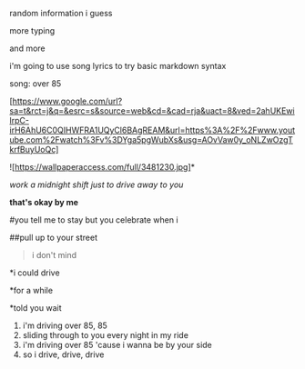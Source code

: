 random information i guess

more typing

and more

i'm going to use song lyrics to try basic markdown syntax

song: over 85

[https://www.google.com/url?sa=t&rct=j&q=&esrc=s&source=web&cd=&cad=rja&uact=8&ved=2ahUKEwilrpC-irH6AhU6C0QIHWFRA1UQyCl6BAgREAM&url=https%3A%2F%2Fwww.youtube.com%2Fwatch%3Fv%3DYga5pgWubXs&usg=AOvVaw0y_oNLZwOzgTkrfBuyUoQc]

![https://wallpaperaccess.com/full/3481230.jpg]*

*work a midnight shift just to drive away to you*

**that's okay by me**

#you tell me to stay but you celebrate when i 

##pull up to your street 

>i don't mind 

*i could drive 

*for a while 

*told you wait

1. i'm driving over 85, 85
2. sliding through to you every night in my ride 
3. i'm driving over 85 'cause i wanna be by your side 
4. so i drive, drive, drive 
